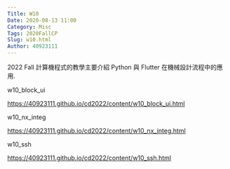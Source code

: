 ```yaml
---
Title: W10
Date: 2020-08-13 11:00
Category: Misc
Tags: 2020FallCP
Slug: w10.html
Author: 40923111
---
```

2022 Fall 計算機程式的教學主要介紹 Python 與 Flutter 在機械設計流程中的應用.

<!-- PELICAN_END_SUMMARY -->

w10_block_ui

https://40923111.github.io/cd2022/content/w10_block_ui.html

w10_nx_integ

https://40923111.github.io/cd2022/content/w10_nx_integ.html

w10_ssh

https://40923111.github.io/cd2022/content/w10_ssh.html